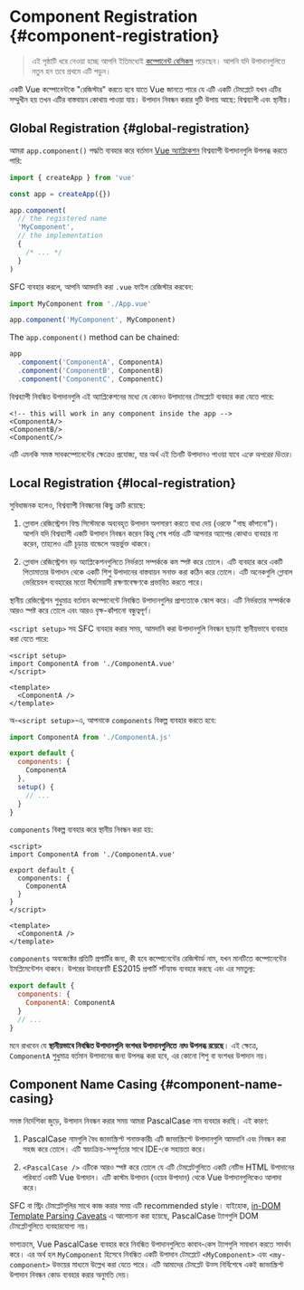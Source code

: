 # Component Registration {#component-registration}

> এই পৃষ্ঠাটি ধরে নেওয়া হচ্ছে আপনি ইতিমধ্যেই [কম্পোনেন্ট বেসিকস](/guide/essentials/component-basics) পড়েছেন। আপনি যদি উপাদানগুলিতে নতুন হন তবে প্রথমে এটি পড়ুন।

<VueSchoolLink href="https://vueschool.io/lessons/vue-3-global-vs-local-vue-components" title="বিনামূল্যে Vue.js কম্পোনেন্ট নিবন্ধন পাঠ"/>

একটি Vue কম্পোনেন্টকে "রেজিস্টার" করতে হবে যাতে Vue জানতে পারে যে এটি একটি টেমপ্লেটে যখন এটির সম্মুখীন হয় তখন এটির বাস্তবায়ন কোথায় পাওয়া যায়। উপাদান নিবন্ধন করার দুটি উপায় আছে: বিশ্বব্যাপী এবং স্থানীয়।

## Global Registration {#global-registration}

আমরা `app.component()` পদ্ধতি ব্যবহার করে বর্তমান [Vue অ্যাপ্লিকেশন](/guide/essentials/application) বিশ্বব্যাপী উপাদানগুলি উপলব্ধ করতে পারি:

```js
import { createApp } from 'vue'

const app = createApp({})

app.component(
  // the registered name
  'MyComponent',
  // the implementation
  {
    /* ... */
  }
)
```

SFC ব্যবহার করলে, আপনি আমদানি করা `.vue` ফাইল রেজিস্টার করবেন:

```js
import MyComponent from './App.vue'

app.component('MyComponent', MyComponent)
```

The `app.component()` method can be chained:

```js
app
  .component('ComponentA', ComponentA)
  .component('ComponentB', ComponentB)
  .component('ComponentC', ComponentC)
```

বিশ্বব্যাপী নিবন্ধিত উপাদানগুলি এই অ্যাপ্লিকেশনের মধ্যে যে কোনও উপাদানের টেমপ্লেটে ব্যবহার করা যেতে পারে:

```vue-html
<!-- this will work in any component inside the app -->
<ComponentA/>
<ComponentB/>
<ComponentC/>
```

এটি এমনকি সমস্ত সাবকম্পোনেন্টের ক্ষেত্রেও প্রযোজ্য, যার অর্থ এই তিনটি উপাদানও পাওয়া যাবে _একে অপরের ভিতর_।

## Local Registration {#local-registration}

সুবিধাজনক হলেও, বিশ্বব্যাপী নিবন্ধনের কিছু ত্রুটি রয়েছে:

1. গ্লোবাল রেজিস্ট্রেশন বিল্ড সিস্টেমকে অব্যবহৃত উপাদান অপসারণ করতে বাধা দেয় (ওরফে "গাছ কাঁপানো")। আপনি যদি বিশ্বব্যাপী একটি উপাদান নিবন্ধন করেন কিন্তু শেষ পর্যন্ত এটি আপনার অ্যাপের কোথাও ব্যবহার না করেন, তাহলেও এটি চূড়ান্ত বান্ডেলে অন্তর্ভুক্ত থাকবে।

2. গ্লোবাল রেজিস্ট্রেশন বড় অ্যাপ্লিকেশনগুলিতে নির্ভরতা সম্পর্ককে কম স্পষ্ট করে তোলে। এটি ব্যবহার করে একটি পিতামাতার উপাদান থেকে একটি শিশু উপাদানের বাস্তবায়ন সনাক্ত করা কঠিন করে তোলে। এটি অনেকগুলি গ্লোবাল ভেরিয়েবল ব্যবহারের মতো দীর্ঘমেয়াদী রক্ষণাবেক্ষণকে প্রভাবিত করতে পারে।

স্থানীয় রেজিস্ট্রেশন শুধুমাত্র বর্তমান কম্পোনেন্টে নিবন্ধিত উপাদানগুলির প্রাপ্যতাকে স্কোপ করে। এটি নির্ভরতার সম্পর্ককে আরও স্পষ্ট করে তোলে এবং আরও বৃক্ষ-কাঁপানো বন্ধুত্বপূর্ণ।

<div class="composition-api">

`<script setup>` সহ SFC ব্যবহার করার সময়, আমদানি করা উপাদানগুলি নিবন্ধন ছাড়াই স্থানীয়ভাবে ব্যবহার করা যেতে পারে:

```vue
<script setup>
import ComponentA from './ComponentA.vue'
</script>

<template>
  <ComponentA />
</template>
```

অ-`<script setup>`-এ, আপনাকে `components` বিকল্প ব্যবহার করতে হবে:

```js
import ComponentA from './ComponentA.js'

export default {
  components: {
    ComponentA
  },
  setup() {
    // ...
  }
}
```

</div>
<div class="options-api">

`components` বিকল্প ব্যবহার করে স্থানীয় নিবন্ধন করা হয়:

```vue
<script>
import ComponentA from './ComponentA.vue'

export default {
  components: {
    ComponentA
  }
}
</script>

<template>
  <ComponentA />
</template>
```

</div>

`components` অবজেক্টের প্রতিটি প্রপার্টির জন্য, কী হবে কম্পোনেন্টের রেজিস্টার্ড নাম, যখন মানটিতে কম্পোনেন্টের ইমপ্লিমেন্টেশন থাকবে। উপরের উদাহরণটি ES2015 প্রপার্টি শর্টহ্যান্ড ব্যবহার করছে এবং এর সমতুল্য:

```js
export default {
  components: {
    ComponentA: ComponentA
  }
  // ...
}
```

মনে রাখবেন যে **স্থানীয়ভাবে নিবন্ধিত উপাদানগুলি বংশধর উপাদানগুলিতে *না*ও উপলব্ধ রয়েছে**। এই ক্ষেত্রে, `ComponentA` শুধুমাত্র বর্তমান উপাদানের জন্য উপলব্ধ করা হবে, এর কোনো শিশু বা বংশধর উপাদান নয়।

## Component Name Casing {#component-name-casing}

সমস্ত নির্দেশিকা জুড়ে, উপাদান নিবন্ধন করার সময় আমরা PascalCase নাম ব্যবহার করছি। এই কারণ:

1. PascalCase নামগুলি বৈধ জাভাস্ক্রিপ্ট শনাক্তকারী৷ এটি জাভাস্ক্রিপ্টে উপাদানগুলি আমদানি এবং নিবন্ধন করা সহজ করে তোলে। এটি স্বয়ংক্রিয়-সম্পূর্ণতার সাথে IDE-কে সহায়তা করে।

2. `<PascalCase />` এটিকে আরও স্পষ্ট করে তোলে যে এটি টেমপ্লেটগুলিতে একটি নেটিভ HTML উপাদানের পরিবর্তে একটি Vue উপাদান। এটি কাস্টম উপাদান (ওয়েব উপাদান) থেকে Vue উপাদানগুলিকেও আলাদা করে।

SFC বা স্ট্রিং টেমপ্লেটগুলির সাথে কাজ করার সময় এটি recommended style। যাইহোক, [in-DOM Template Parsing Caveats](/guide/essentials/component-basics#in-dom-template-parsing-caveats) এ আলোচনা করা হয়েছে, PascalCase ট্যাগগুলি DOM টেমপ্লেটগুলিতে ব্যবহারযোগ্য নয়।

ভাগ্যক্রমে, Vue PascalCase ব্যবহার করে নিবন্ধিত উপাদানগুলিতে কাবাব-কেস ট্যাগগুলি সমাধান করতে সমর্থন করে। এর অর্থ হল `MyComponent` হিসেবে নিবন্ধিত একটি উপাদান টেমপ্লেটে `<MyComponent>` এবং `<my-component>` উভয়ের মাধ্যমে উল্লেখ করা যেতে পারে। এটি আমাদের টেমপ্লেট উত্স নির্বিশেষে একই জাভাস্ক্রিপ্ট উপাদান নিবন্ধন কোড ব্যবহার করার অনুমতি দেয়।
